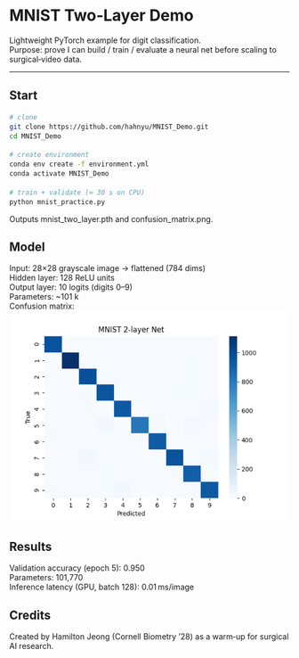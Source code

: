 # MNIST Two‑Layer Demo

Lightweight PyTorch example for digit classification.  
Purpose: prove I can build / train / evaluate a neural net before scaling to surgical‑video data.

---

## Start

```bash
# clone
git clone https://github.com/hahnyu/MNIST_Demo.git
cd MNIST_Demo

# create environment
conda env create -f environment.yml
conda activate MNIST_Demo

# train + validate (≈ 30 s on CPU)
python mnist_practice.py
```
Outputs mnist_two_layer.pth and confusion_matrix.png.  

## Model
Input: 28×28 grayscale image → flattened (784 dims)  
Hidden layer: 128 ReLU units  
Output layer: 10 logits (digits 0–9)  
Parameters: ~101 k  
Confusion matrix:  
![Confusion Matrix](confusion_matrix.png)

## Results
Validation accuracy (epoch 5): 0.950  
Parameters: 101,770  
Inference latency (GPU, batch 128): 0.01 ms/image  

## Credits
Created by Hamilton Jeong (Cornell Biometry ’28) as a warm‑up for surgical AI research.
